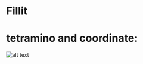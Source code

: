 # Fillit


# tetramino and coordinate:
![alt text](https://cdn1.savepice.ru/uploads/2019/11/3/64aed9d6a2f0007e80260ffb11ef25b1-full.jpg)

